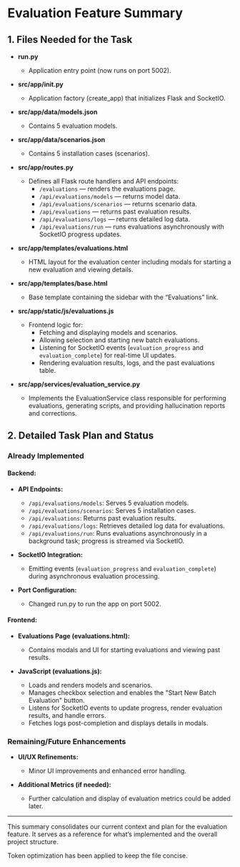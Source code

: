 # Evaluation Feature Summary

## 1. Files Needed for the Task

- **run.py**  
  - Application entry point (now runs on port 5002).

- **src/app/__init__.py**  
  - Application factory (create_app) that initializes Flask and SocketIO.

- **src/app/data/models.json**  
  - Contains 5 evaluation models.

- **src/app/data/scenarios.json**  
  - Contains 5 installation cases (scenarios).

- **src/app/routes.py**  
  - Defines all Flask route handlers and API endpoints:
    - `/evaluations` — renders the evaluations page.
    - `/api/evaluations/models` — returns model data.
    - `/api/evaluations/scenarios` — returns scenario data.
    - `/api/evaluations` — returns past evaluation results.
    - `/api/evaluations/logs` — returns detailed log data.
    - `/api/evaluations/run` — runs evaluations asynchronously with SocketIO progress updates.

- **src/app/templates/evaluations.html**  
  - HTML layout for the evaluation center including modals for starting a new evaluation and viewing details.

- **src/app/templates/base.html**  
  - Base template containing the sidebar with the “Evaluations” link.

- **src/app/static/js/evaluations.js**  
  - Frontend logic for:
    - Fetching and displaying models and scenarios.
    - Allowing selection and starting new batch evaluations.
    - Listening for SocketIO events (`evaluation_progress` and `evaluation_complete`) for real-time UI updates.
    - Rendering evaluation results, logs, and the past evaluations table.

- **src/app/services/evaluation_service.py**  
  - Implements the EvaluationService class responsible for performing evaluations, generating scripts, and providing hallucination reports and corrections.

## 2. Detailed Task Plan and Status

### Already Implemented

#### Backend:
- **API Endpoints:**
  - `/api/evaluations/models`: Serves 5 evaluation models.
  - `/api/evaluations/scenarios`: Serves 5 installation cases.
  - `/api/evaluations`: Returns past evaluation results.
  - `/api/evaluations/logs`: Retrieves detailed log data for evaluations.
  - `/api/evaluations/run`: Runs evaluations asynchronously in a background task; progress is streamed via SocketIO.
  
- **SocketIO Integration:**
  - Emitting events (`evaluation_progress` and `evaluation_complete`) during asynchronous evaluation processing.

- **Port Configuration:**
  - Changed run.py to run the app on port 5002.

#### Frontend:
- **Evaluations Page (evaluations.html):**
  - Contains modals and UI for starting evaluations and viewing past results.
  
- **JavaScript (evaluations.js):**
  - Loads and renders models and scenarios.
  - Manages checkbox selection and enables the "Start New Batch Evaluation" button.
  - Listens for SocketIO events to update progress, render evaluation results, and handle errors.
  - Fetches logs post-completion and displays details in modals.

### Remaining/Future Enhancements
- **UI/UX Refinements:**
  - Minor UI improvements and enhanced error handling.
  
- **Additional Metrics (if needed):**
  - Further calculation and display of evaluation metrics could be added later.

---

This summary consolidates our current context and plan for the evaluation feature. It serves as a reference for what’s implemented and the overall project structure.

Token optimization has been applied to keep the file concise.

